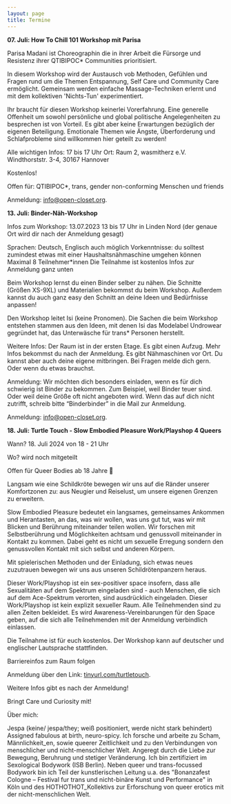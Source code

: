 ```yaml
---
layout: page
title: Termine
---
```


**07. Juli: How To Chill 101 Workshop mit Parisa**

Parisa Madani ist Choreographin die in ihrer Arbeit die Fürsorge und Resistenz ihrer QTIBIPOC\* Communities prioritisiert.

In diesem Workshop wird der Austausch vob Methoden, Gefühlen und Fragen rund um die Themen Entspannung, Self Care und Community Care ermöglicht.
Gemeinsam werden einfache Massage-Techniken erlernt und mit dem kollektiven 'Nichts-Tun' experimentiert.

Ihr braucht für diesen Workshop keinerlei Vorerfahrung. Eine generelle Offenheit um sowohl persönliche und global politische Angelegenheiten zu besprechen ist von Vorteil. Es gibt aber keine Erwartungen bezüglich der eigenen Beteiligung.
Emotionale Themen wie Ängste, Überforderung und Schlafprobleme sind willkommen hier geteilt zu werden!

Alle wichtigen Infos:
17 bis 17 Uhr
Ort: Raum 2, wasmitherz e.V.
Windthorststr. 3-4, 30167 Hannover

Kostenlos!

Offen für: QTIBIPOC\*, trans, gender non-conforming Menschen und friends

Anmeldung: [info@open-closet.org](mailto:info@open-closet.org).

**13. Juli: Binder-Näh-Workshop**

Infos zum Workshop:
13.07.2023 13 bis 17 Uhr
in Linden Nord (der genaue Ort wird dir nach der Anmeldung gesagt)

Sprachen: Deutsch, Englisch auch möglich
Vorkenntnisse: du solltest zumindest etwas mit einer Haushaltsnähmaschine umgehen können
Maximal 8 Teilnehmer\*innen
Die Teilnahme ist kostenlos
Infos zur Anmeldung ganz unten

Beim Workshop lernst du einen Binder selber zu nähen.
Die Schnitte (Größen XS-9XL) und Materialien bekommst du beim Workshop.
Außerdem kannst du auch ganz easy den Schnitt an deine Ideen und Bedürfnisse anpassen!

Den Workshop leitet Isi (keine Pronomen).
Die Sachen die beim Workshop entstehen stammen aus den Ideen, mit denen Isi das Modelabel Undrowear gegründet hat, das Unterwäsche für trans\* Personen herstellt.

Weitere Infos:
Der Raum ist in der ersten Etage.
Es gibt einen Aufzug. Mehr Infos bekommst du nach der Anmeldung.
Es gibt Nähmaschinen vor Ort. Du kannst aber auch deine eigene mitbringen.
Bei Fragen melde dich gern. Oder wenn du etwas brauchst.

Anmeldung:
Wir möchten dich besonders einladen, wenn es für dich schwierig ist Binder zu bekommen.
Zum Beispiel, weil Binder teuer sind. Oder weil deine Größe oft nicht angeboten wird.
Wenn das auf dich nicht zutrifft, schreib bitte “Binderbinder” in die Mail zur Anmeldung.

Anmeldung: [info@open-closet.org](mailto:info@open-closet.org).

**18. Juli: Turtle Touch - Slow Embodied Pleasure Work/Playshop 4 Queers**

Wann? 18. Juli 2024 von 18 - 21 Uhr

Wo? wird noch mitgeteilt

Offen für Queer Bodies ab 18 Jahre 🙂

Langsam wie eine Schildkröte bewegen wir uns auf die Ränder unserer Komfortzonen zu: aus Neugier und Reiselust, um unsere eigenen Grenzen zu erweitern.

Slow Embodied Pleasure bedeutet ein langsames, gemeinsames Ankommen und Herantasten, an das, was wir wollen, was uns gut tut, was wir mit Blicken und Berührung miteinander teilen wollen. Wir forschen mit Selbstberührung und Möglichkeiten achtsam und genussvoll miteinander in Kontakt zu kommen. Dabei geht es nicht um sexuelle Erregung sondern den genussvollen Kontakt mit sich selbst und anderen Körpern.

Mit spielerischen Methoden und der Einladung, sich etwas neues zuzutrauen bewegen wir uns aus unseren Schildrötenpanzern heraus.

Dieser Work/Playshop ist ein sex-positiver space insofern, dass alle Sexualitäten auf dem Spektrum eingeladen sind - auch Menschen, die sich auf dem Ace-Spektrum verorten, sind ausdrücklich eingeladen. Dieser Work/Playshop ist kein explizit sexueller Raum. Alle Teilnehmenden sind zu allen Zeiten bekleidet. Es wird Awareness-Vereinbarungen für den Space geben, auf die sich alle Teilnehmenden mit der Anmeldung verbindlich einlassen.

Die Teilnahme ist für euch kostenlos. Der Workshop kann auf deutscher und englischer Lautsprache stattfinden.

Barriereinfos zum Raum folgen

Anmeldung über den Link: [tinyurl.com/turtletouch](https://tinyurl.com/turtletouch).

Weitere Infos gibt es nach der Anmeldung!

Bringt Care und Curiosity mit!


Über mich:

Jespa (keine/ jespa/they; weiß positioniert, werde nicht stark behindert)
Assigned fabulous at birth, neuro-spicy. Ich forsche und arbeite zu Scham, Männlichkeit_en, sowie
queerer Zeitlichkeit und zu den Verbindungen von menschlicher und nicht-menschlicher Welt. Angeregt durch die Liebe zur Bewegung, Beru‌hrung und stetiger Veränderung.
Ich bin zertifiziert im Sexological Bodywork (ISB Berlin). Neben queer und trans-focussed Bodywork bin ich Teil der ku‌nstlerischen Leitung u.a. des "Bonanzafest Cologne – Festival fu‌r trans und nicht-binäre Kunst und Performance" in Köln und des HOTHOTHOT_Kollektivs zur Erforschung von queer erotics mit der nicht-menschlichen Welt.
